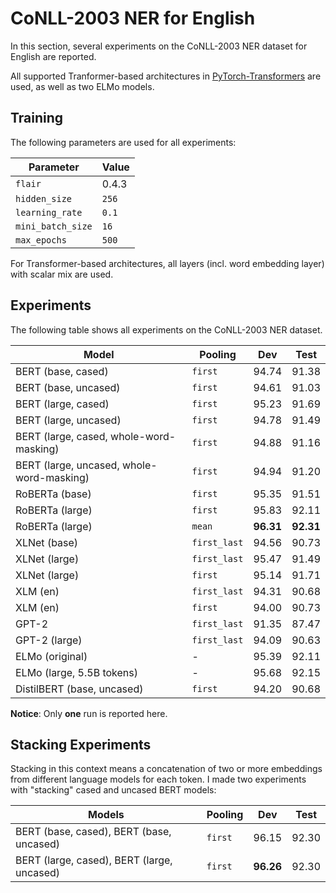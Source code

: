 # CoNLL-2003 NER for English

In this section, several experiments on the CoNLL-2003 NER dataset for English
are reported.

All supported Tranformer-based architectures in [PyTorch-Transformers](https://github.com/huggingface/pytorch-transformers)
are used, as well as two ELMo models.

## Training

The following parameters are used for all experiments:

| Parameter              | Value
| ---------------------- | -----
| `flair`                | 0.4.3
| `hidden_size`          | `256`
| `learning_rate`        | `0.1`
| `mini_batch_size`      | `16`
| `max_epochs`           | `500`

For Transformer-based architectures, all layers (incl. word embedding layer)
with scalar mix are used.

## Experiments

The following table shows all experiments on the CoNLL-2003 NER dataset.

| Model                                      | Pooling      | Dev       | Test
| ------------------------------------------ | ------------ | --------- | -----------
| BERT (base, cased)                         | `first`      | 94.74     | 91.38
| BERT (base, uncased)                       | `first`      | 94.61     | 91.03
| BERT (large, cased)                        | `first`      | 95.23     | 91.69
| BERT (large, uncased)                      | `first`      | 94.78     | 91.49
| BERT (large, cased, whole-word-masking)    | `first`      | 94.88     | 91.16
| BERT (large, uncased, whole-word-masking)  | `first`      | 94.94     | 91.20
| RoBERTa (base)                             | `first`      | 95.35     | 91.51
| RoBERTa (large)                            | `first`      | 95.83     | 92.11
| RoBERTa (large)                            | `mean`       | **96.31** | **92.31**
| XLNet (base)                               | `first_last` | 94.56     | 90.73
| XLNet (large)                              | `first_last` | 95.47     | 91.49
| XLNet (large)                              | `first`      | 95.14     | 91.71
| XLM (en)                                   | `first_last` | 94.31     | 90.68
| XLM (en)                                   | `first`      | 94.00     | 90.73
| GPT-2                                      | `first_last` | 91.35     | 87.47
| GPT-2 (large)                              | `first_last` | 94.09     | 90.63
| ELMo (original)                            | -            | 95.39     | 92.11
| ELMo (large, 5.5B tokens)                  | -            | 95.68     | 92.15
| DistilBERT (base, uncased)                 | `first`      | 94.20     | 90.68

**Notice**: Only **one** run is reported here.

## Stacking Experiments

Stacking in this context means a concatenation of two or more embeddings from different
language models for each token. I made two experiments with "stacking" cased and uncased
BERT models:

| Models                                     | Pooling | Dev       | Test
| ------------------------------------------ | ------- | --------- | -----
| BERT (base, cased), BERT (base, uncased)   | `first` | 96.15     | 92.30
| BERT (large, cased), BERT (large, uncased) | `first` | **96.26** | 92.30